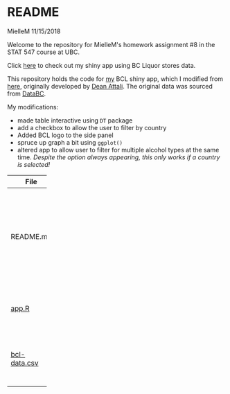 README
================
MielleM
11/15/2018

Welcome to the repository for MielleM's homework assignment \#8 in the STAT 547 course at UBC.

Click [here](https://miellem.shinyapps.io/bclapp/) to check out my shiny app using BC Liquor stores data.

This repository holds the code for [my](https://github.com/MielleM) BCL shiny app, which I modified from [here](https://github.com/STAT545-UBC-students/hw08-seed), originally developed by [Dean Attali](https://deanattali.com/blog/building-shiny-apps-tutorial/). The original data was sourced from [DataBC](https://data.gov.bc.ca/).

My modifications:

-   made table interactive using `DT` package
-   add a checkbox to allow the user to filter by country
-   Added BCL logo to the side panel
-   spruce up graph a bit using `ggplot()`
-   altered app to allow user to filter for multiple alcohol types at the same time. *Despite the option always appearing, this only works if a country is selected!*

<table style="width:18%;">
<colgroup>
<col width="8%" />
<col width="9%" />
</colgroup>
<thead>
<tr class="header">
<th>File</th>
<th>About</th>
</tr>
</thead>
<tbody>
<tr class="odd">
<td>README.md</td>
<td>Introduction and orientation to contents of MielleM hw08 repo (you're here right now, so I'm not going to link it)</td>
</tr>
<tr class="even">
<td><a href="https://github.com/STAT545-UBC-students/hw08-MielleM/blob/master/app.R">app.R</a></td>
<td>R file containing my modified BCL app</td>
</tr>
<tr class="odd">
<td><a href="https://github.com/STAT545-UBC-students/hw08-MielleM/blob/master/bcl-data.csv">bcl-data.csv</a></td>
<td>.csv containing BCL data that this app is based on</td>
</tr>
</tbody>
</table>
